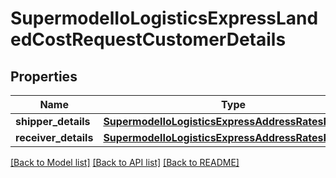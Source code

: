 # SupermodelIoLogisticsExpressLandedCostRequestCustomerDetails

## Properties
Name | Type | Description | Notes
------------ | ------------- | ------------- | -------------
**shipper_details** | [**SupermodelIoLogisticsExpressAddressRatesRequest**](SupermodelIoLogisticsExpressAddressRatesRequest.md) |  | 
**receiver_details** | [**SupermodelIoLogisticsExpressAddressRatesRequest**](SupermodelIoLogisticsExpressAddressRatesRequest.md) |  | 

[[Back to Model list]](../README.md#documentation-for-models) [[Back to API list]](../README.md#documentation-for-api-endpoints) [[Back to README]](../README.md)

